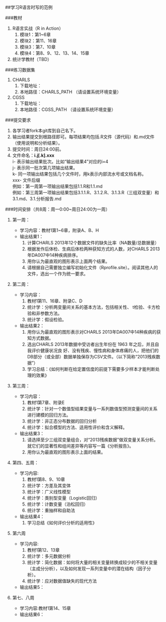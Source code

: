 ##学习R语言时写的范例

###教材
1. R语言实战（R in Action）
	1. 模块1：第1~6章
	2. 模块2：第11、16章
	3. 模块3：第7、10章
	4. 模块4：第8、9、12、13、14、15章
2. 统计学教材（TBD）

###练习数据集
1. CHARLS
	1. 下载地址：
	2. 本地路径：CHARLS_PATH （请设置系统环境变量）
2. CGSS
	1. 下载地址：
	2. 本地路径：CGSS_PATH （请设置系统环境变量）


###提交要求
1. 各学习者fork本git库到自己名下。
2. 输出结果提交到根路径即可。每项结果均包括.R文件（源代码）和.md文件（使用说明和分析结果）。
3. 提交时间：周日24:00前。
4. 文件命名：**i.j[.k].xxx**  
    i- 表示输出结果批次。比如“输出结果4”对应的i=4  
	j- 表示同一批次第几项输出结果。  
	k- 同一项输出结果包括几个文件时，用k表示内部流水号或文档名称。  
	xxx- 文件后缀  
	例如：第一周第一项输出结果包括1.1.R和1.1.md  
	例如：第三周第一项输出结果包括3.1.1.R、3.1.2.R、3.1.3.R（三组双变量）和3.1.md、3.1.分析报告.md  

###时间安排（共8周：周一0:00~周日24:00为一周）
1. 第一周：
	* 学习内容：教材1第1~6章，附录A、B、H
	* 输出结果1：
		1. 计算CHARLS 2013年12个数据文件的缺失比率（NA数量/总数据量）
		2. 根据发作后体检、生病后体检两种获知方式的人数，对CHARLS 2013年DA007中14种疾病排序。
		3. 用你认为最直观的图形表示上面两个结果。
		4. 请根据自己需要独立编写初始化文件（Rprofile.site）。阅读其他人的文件，选出一个作为统一要求。

2. 第二周：
	* 学习内容：
		1. 教材1第11、16章、附录C、D
		2. 统计学：分析两变量间关系的基本方法，包括相关性、 t检验、卡方检验和非参数方法。
		3. 统计学：假设检验。
	* 输出结果2：
		1. 用你认为最直观的图形表示对CHARLS 2013年DA007中14种疾病的获知方式数据。
		2. 选出CHARLS 2013年数据中受访者出生年份在 1963 年之后，并且自我评价健康状况良
好、没有残疾、慢性病和身体疼痛的人，把他们的DB部分（或全部）数据单独保存为CSV文件。（以下简称“2013残疾数据”）
		3. 学习总结：《如何判断在给定置信度的前提下需要多少样本才能判断处理的效果》

3. 第三周：
	* 学习内容：
		1. 教材1第7章、附录E
		2. 统计学：针对一个数值型结果变量与一系列数值型预测变量间的关系进行建模的回归方法。
		3. 统计学：非正态分布数据的回归分析
		4. 统计学：拟合模型的方法、适用性评价和含义解释。
	* 输出结果3：
		1. 请选择至少三组双变量组合，对“2013残疾数据”做双变量关系分析。就它们的显著性和组间差异等内容写一篇《分析报告》。
		2. 用你认为最直观的图形表示上面的结果。

4. 第四、五周：
	* 学习内容:
		1. 教材1第8、9、10章
		2. 统计学：方差及其变体
		3. 统计学：广义线性模型
		3. 统计学：类别型变量（Logistic回归）
		4. 统计学：计数变量（泊松回归）
		5. 统计学：重抽样和自助法
	* 输出结果4：
		1. 学习总结《如何评价分析的适用性》

5. 第六周
	* 学习内容:
		1. 教材1第12、13章
		2. 统计学：多元数据分析
		3. 统计学：简化数据：如何将大量的相关变量转换成较少的不相关变量（主成分分析），以及如何发现一系列变量中的潜在结构（因子分析）。
		4. 统计学：应对数据值缺失的现代方法
	* 输出结果5：

6. 第七、八周
	* 学习内容:教材1第14、15章
	* 输出结果6：


